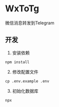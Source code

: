# WxToTg

微信消息转发到Telegram

## 开发
1. 安装依赖
```shell
npm install
```
2. 修改配置文件
```shell
cp .env.example .env
```
3. 初始化数据库
```shell
npx 
```